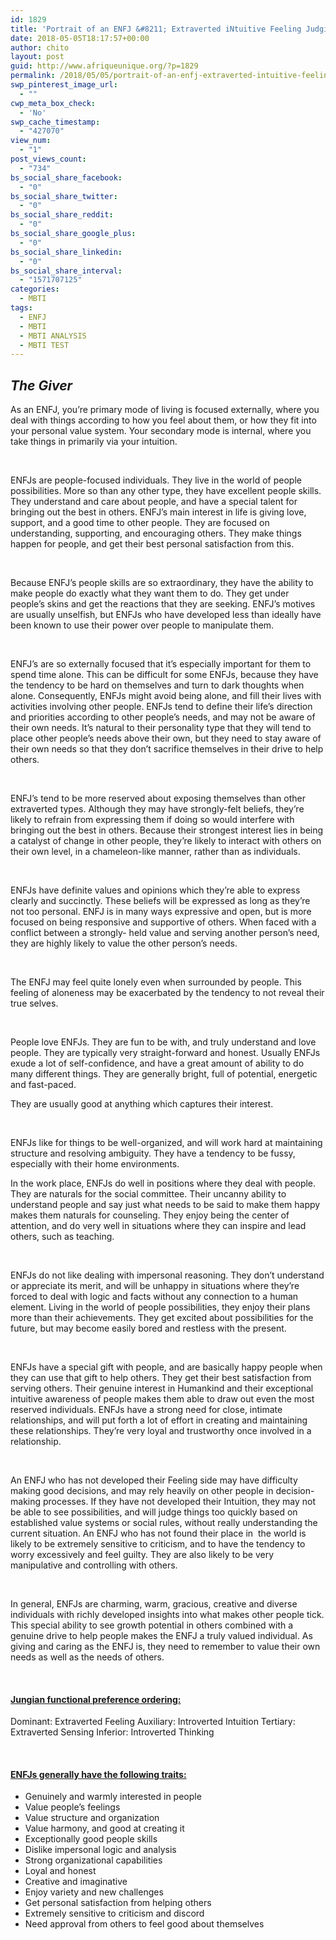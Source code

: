 ```yaml
---
id: 1829
title: 'Portrait of an ENFJ &#8211; Extraverted iNtuitive Feeling Judging (Extraverted Feeling with Introverted Intuition)'
date: 2018-05-05T18:17:57+00:00
author: chito
layout: post
guid: http://www.afriqueunique.org/?p=1829
permalink: /2018/05/05/portrait-of-an-enfj-extraverted-intuitive-feeling-judging-extraverted-feeling-with-introverted-intuition/
swp_pinterest_image_url:
  - ""
cwp_meta_box_check:
  - 'No'
swp_cache_timestamp:
  - "427070"
view_num:
  - "1"
post_views_count:
  - "734"
bs_social_share_facebook:
  - "0"
bs_social_share_twitter:
  - "0"
bs_social_share_reddit:
  - "0"
bs_social_share_google_plus:
  - "0"
bs_social_share_linkedin:
  - "0"
bs_social_share_interval:
  - "1571707125"
categories:
  - MBTI
tags:
  - ENFJ
  - MBTI
  - MBTI ANALYSIS
  - MBTI TEST
---
```

## _The Giver_

As an ENFJ, you&#8217;re primary mode of living is focused externally, where you deal with things according to how you feel about them, or how they fit into your personal value system. Your secondary mode is internal, where you take things in primarily via your intuition.

&nbsp;

ENFJs are people-focused individuals. They live in the world of people possibilities. More so than any other type, they have excellent people skills. They understand and care about people, and have a special talent for bringing out the best in others. ENFJ&#8217;s main interest in life is giving love, support, and a good time to other people. They are focused on understanding, supporting, and encouraging others. They make things happen for people, and get their best personal satisfaction from this.

&nbsp;

Because ENFJ&#8217;s people skills are so extraordinary, they have the ability to make people do exactly what they want them to do. They get under people&#8217;s skins and get the reactions that they are seeking. ENFJ&#8217;s motives are usually unselfish, but ENFJs who have developed less than ideally have been known to use their power over people to manipulate them.

&nbsp;

ENFJ&#8217;s are so externally focused that it&#8217;s especially important for them to spend time alone. This can be difficult for some ENFJs, because they have the tendency to be hard on themselves and turn to dark thoughts when alone. Consequently, ENFJs might avoid being alone, and fill their lives with activities involving other people. ENFJs tend to define their life&#8217;s direction and priorities according to other people&#8217;s needs, and may not be aware of their own needs. It&#8217;s natural to their personality type that they will tend to place other people&#8217;s needs above their own, but they need to stay aware of their own needs so that they don&#8217;t sacrifice themselves in their drive to help others.

&nbsp;

ENFJ&#8217;s tend to be more reserved about exposing themselves than other extraverted types. Although they may have strongly-felt beliefs, they&#8217;re likely to refrain from expressing them if doing so would interfere with bringing out the best in others. Because their strongest interest lies in being a catalyst of change in other people, they&#8217;re likely to interact with others on their own level, in a chameleon-like manner, rather than as individuals.

&nbsp;

ENFJs have definite values and opinions which they&#8217;re able to express clearly and succinctly. These beliefs will be expressed as long as they&#8217;re not too personal. ENFJ is in many ways expressive and open, but is more focused on being responsive and supportive of others. When faced with a conflict between a strongly- held value and serving another person&#8217;s need, they are highly likely to value the other person&#8217;s needs.

&nbsp;

The ENFJ may feel quite lonely even when surrounded by people. This feeling of aloneness may be exacerbated by the tendency to not reveal their true selves.

&nbsp;

People love ENFJs. They are fun to be with, and truly understand and love people. They are typically very straight-forward and honest. Usually ENFJs exude a lot of self-confidence, and have a great amount of ability to do many different things. They are generally bright, full of potential, energetic and fast-paced.

They are usually good at anything which captures their interest.

&nbsp;

ENFJs like for things to be well-organized, and will work hard at maintaining structure and resolving ambiguity. They have a tendency to be fussy, especially with their home environments.

In the work place, ENFJs do well in positions where they deal with people. They are naturals for the social committee. Their uncanny ability to understand people and say just what needs to be said to make them happy makes them naturals for counseling. They enjoy being the center of attention, and do very well in situations where they can inspire and lead others, such as teaching.

&nbsp;

ENFJs do not like dealing with impersonal reasoning. They don&#8217;t understand or appreciate its merit, and will be unhappy in situations where they&#8217;re forced to deal with logic and facts without any connection to a human element. Living in the world of people possibilities, they enjoy their plans more than their achievements. They get excited about possibilities for the future, but may become easily bored and restless with the present.

&nbsp;

ENFJs have a special gift with people, and are basically happy people when they can use that gift to help others. They get their best satisfaction from serving others. Their genuine interest in Humankind and their exceptional intuitive awareness of people makes them able to draw out even the most reserved individuals. ENFJs have a strong need for close, intimate relationships, and will put forth a lot of effort in creating and maintaining these relationships. They&#8217;re very loyal and trustworthy once involved in a relationship.

&nbsp;

An ENFJ who has not developed their Feeling side may have difficulty making good decisions, and may rely heavily on other people in decision-making processes. If they have not developed their Intuition, they may not be able to see possibilities, and will judge things too quickly based on established value systems or social rules, without really understanding the current situation. An ENFJ who has not found their place in &nbsp;the world is likely to be extremely sensitive to criticism, and to have the tendency to worry excessively and feel guilty. They are also likely to be very manipulative and controlling with others.

&nbsp;

In general, ENFJs are charming, warm, gracious, creative and diverse individuals with richly developed insights into what makes other people tick. This special ability to see growth potential in others combined with a genuine drive to help people makes the ENFJ a truly valued individual. As giving and caring as the ENFJ is, they need to remember to value their own needs as well as the needs of others.

&nbsp;

#### <u>Jungian functional preference ordering:</u>

Dominant: Extraverted Feeling Auxiliary: Introverted Intuition Tertiary: Extraverted Sensing Inferior: Introverted Thinking

&nbsp;

#### <u>ENFJs generally have the following traits:</u>

  * Genuinely and warmly interested in people
  * Value people&#8217;s feelings
  * Value structure and organization
  * Value harmony, and good at creating it
  * Exceptionally good people skills
  * Dislike impersonal logic and analysis
  * Strong organizational capabilities
  * Loyal and honest
  * Creative and imaginative
  * Enjoy variety and new challenges
  * Get personal satisfaction from helping others
  * Extremely sensitive to criticism and discord
  * Need approval from others to feel good about themselves
